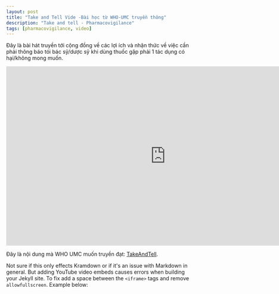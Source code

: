 ```yaml
---
layout: post
title: "Take and Tell Vide -Bài học từ WHO-UMC truyền thông"
description: "Take and tell - Pharmacovigilance"
tags: [pharmacovigilance, video]
---
```

Đây là bài hát truyền tới cộng đồng về các lợi ích và nhận thức về việc cần phải thông báo tói bác sỹ/dược sỹ khi dùng thuốc gặp phải 1 tác dụng có hại/không mong muốn.

<iframe width="854" height="480" src="https://www.youtube.com/embed/dkvaYzaZ_Uk" frameborder="0" gesture="media" allowfullscreen></iframe>


Đây là nội dung mà WHO UMC muốn truyền đạt:  [TakeAndTell](https://www.who-umc.org/safer-use-of-medicines/taketell/).

Not sure if this only effects Kramdown or if it's an issue with Markdown in general. But adding YouTube video embeds causes errors when building your Jekyll site. To fix add a space between the `<iframe>` tags and remove `allowfullscreen`. Example below:


